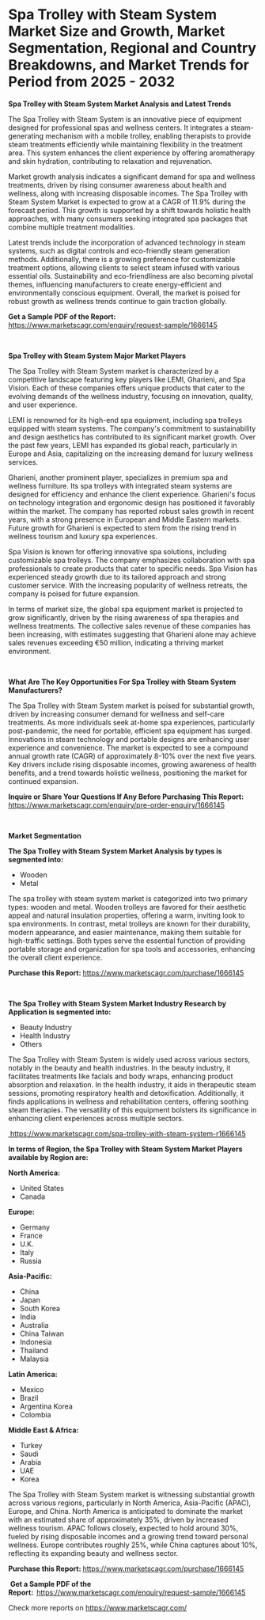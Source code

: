<p><h1>Spa Trolley with Steam System Market Size and Growth, Market Segmentation, Regional and Country Breakdowns, and Market Trends for Period from 2025 -  2032</h1></p><p><strong>Spa Trolley with Steam System Market Analysis and Latest Trends</strong></p>
<p><p>The Spa Trolley with Steam System is an innovative piece of equipment designed for professional spas and wellness centers. It integrates a steam-generating mechanism with a mobile trolley, enabling therapists to provide steam treatments efficiently while maintaining flexibility in the treatment area. This system enhances the client experience by offering aromatherapy and skin hydration, contributing to relaxation and rejuvenation.</p><p>Market growth analysis indicates a significant demand for spa and wellness treatments, driven by rising consumer awareness about health and wellness, along with increasing disposable incomes. The Spa Trolley with Steam System Market is expected to grow at a CAGR of 11.9% during the forecast period. This growth is supported by a shift towards holistic health approaches, with many consumers seeking integrated spa packages that combine multiple treatment modalities.</p><p>Latest trends include the incorporation of advanced technology in steam systems, such as digital controls and eco-friendly steam generation methods. Additionally, there is a growing preference for customizable treatment options, allowing clients to select steam infused with various essential oils. Sustainability and eco-friendliness are also becoming pivotal themes, influencing manufacturers to create energy-efficient and environmentally conscious equipment. Overall, the market is poised for robust growth as wellness trends continue to gain traction globally.</p></p>
<p><strong>Get a Sample PDF of the Report:&nbsp;</strong> <a href="https://www.marketscagr.com/enquiry/request-sample/1666145?utm_campaign=3201&utm_medium=2&utm_source=Github&utm_content=ia&utm_term=08032025&utm_id=spa-trolley-with-steam-system">https://www.marketscagr.com/enquiry/request-sample/1666145</a></p>
<p>&nbsp;</p>
<p><strong>Spa Trolley with Steam System Major Market Players</strong></p>
<p><p>The Spa Trolley with Steam System market is characterized by a competitive landscape featuring key players like LEMI, Gharieni, and Spa Vision. Each of these companies offers unique products that cater to the evolving demands of the wellness industry, focusing on innovation, quality, and user experience.</p><p>LEMI is renowned for its high-end spa equipment, including spa trolleys equipped with steam systems. The company's commitment to sustainability and design aesthetics has contributed to its significant market growth. Over the past few years, LEMI has expanded its global reach, particularly in Europe and Asia, capitalizing on the increasing demand for luxury wellness services.</p><p>Gharieni, another prominent player, specializes in premium spa and wellness furniture. Its spa trolleys with integrated steam systems are designed for efficiency and enhance the client experience. Gharieni's focus on technology integration and ergonomic design has positioned it favorably within the market. The company has reported robust sales growth in recent years, with a strong presence in European and Middle Eastern markets. Future growth for Gharieni is expected to stem from the rising trend in wellness tourism and luxury spa experiences.</p><p>Spa Vision is known for offering innovative spa solutions, including customizable spa trolleys. The company emphasizes collaboration with spa professionals to create products that cater to specific needs. Spa Vision has experienced steady growth due to its tailored approach and strong customer service. With the increasing popularity of wellness retreats, the company is poised for future expansion.</p><p>In terms of market size, the global spa equipment market is projected to grow significantly, driven by the rising awareness of spa therapies and wellness treatments. The collective sales revenue of these companies has been increasing, with estimates suggesting that Gharieni alone may achieve sales revenues exceeding €50 million, indicating a thriving market environment.</p></p>
<p>&nbsp;</p>
<p><strong>What Are The Key Opportunities For Spa Trolley with Steam System Manufacturers?</strong></p>
<p><p>The Spa Trolley with Steam System market is poised for substantial growth, driven by increasing consumer demand for wellness and self-care treatments. As more individuals seek at-home spa experiences, particularly post-pandemic, the need for portable, efficient spa equipment has surged. Innovations in steam technology and portable designs are enhancing user experience and convenience. The market is expected to see a compound annual growth rate (CAGR) of approximately 8-10% over the next five years. Key drivers include rising disposable incomes, growing awareness of health benefits, and a trend towards holistic wellness, positioning the market for continued expansion.</p></p>
<p><strong>Inquire or Share Your Questions If Any Before Purchasing This Report:</strong> <a href="https://www.marketscagr.com/enquiry/pre-order-enquiry/1666145?utm_campaign=3201&utm_medium=2&utm_source=Github&utm_content=ia&utm_term=08032025&utm_id=spa-trolley-with-steam-system">https://www.marketscagr.com/enquiry/pre-order-enquiry/1666145</a></p>
<p>&nbsp;</p>
<p><strong>Market Segmentation</strong></p>
<p><strong>The Spa Trolley with Steam System Market Analysis by types is segmented into:</strong></p>
<p><ul><li>Wooden</li><li>Metal</li></ul></p>
<p><p>The spa trolley with steam system market is categorized into two primary types: wooden and metal. Wooden trolleys are favored for their aesthetic appeal and natural insulation properties, offering a warm, inviting look to spa environments. In contrast, metal trolleys are known for their durability, modern appearance, and easier maintenance, making them suitable for high-traffic settings. Both types serve the essential function of providing portable storage and organization for spa tools and accessories, enhancing the overall client experience.</p></p>
<p><strong>Purchase this Report:&nbsp;</strong><a href="https://www.marketscagr.com/purchase/1666145?utm_campaign=3201&utm_medium=2&utm_source=Github&utm_content=ia&utm_term=08032025&utm_id=spa-trolley-with-steam-system">https://www.marketscagr.com/purchase/1666145</a></p>
<p>&nbsp;</p>
<p><strong>The Spa Trolley with Steam System Market Industry Research by Application is segmented into:</strong></p>
<p><ul><li>Beauty Industry</li><li>Health Industry</li><li>Others</li></ul></p>
<p><p>The Spa Trolley with Steam System is widely used across various sectors, notably in the beauty and health industries. In the beauty industry, it facilitates treatments like facials and body wraps, enhancing product absorption and relaxation. In the health industry, it aids in therapeutic steam sessions, promoting respiratory health and detoxification. Additionally, it finds applications in wellness and rehabilitation centers, offering soothing steam therapies. The versatility of this equipment bolsters its significance in enhancing client experiences across multiple sectors.</p></p>
<p><a href="https://www.marketscagr.com/spa-trolley-with-steam-system-r1666145?utm_campaign=3201&utm_medium=2&utm_source=Github&utm_content=ia&utm_term=08032025&utm_id=spa-trolley-with-steam-system">&nbsp;https://www.marketscagr.com/spa-trolley-with-steam-system-r1666145</a></p>
<p><strong>In terms of Region, the Spa Trolley with Steam System Market Players available by Region are:</strong></p>
<p>
    <p> <strong> North America: </strong>
        <ul>
            <li>United States</li>
            <li>Canada</li>
        </ul>
        </p> 
    <p> <strong> Europe: </strong>
        <ul>
            <li>Germany</li>
            <li>France</li>
            <li>U.K.</li>
            <li>Italy</li>
            <li>Russia</li>
        </ul>
        </p> 
    <p> <strong> Asia-Pacific: </strong>
        <ul>
            <li>China</li>
            <li>Japan</li>
            <li>South Korea</li>
            <li>India</li>
            <li>Australia</li>
            <li>China Taiwan</li>
            <li>Indonesia</li>
            <li>Thailand</li>
            <li>Malaysia</li>
        </ul>
        </p> 
    <p> <strong> Latin America: </strong>
        <ul>
            <li>Mexico</li>
            <li>Brazil</li>
            <li>Argentina Korea</li>
            <li>Colombia</li>
        </ul>
        </p> 
    <p> <strong> Middle East & Africa: </strong>
        <ul>
            <li>Turkey</li>
            <li>Saudi</li>
            <li>Arabia</li>
            <li>UAE</li>
            <li>Korea</li>
        </ul>
    </p>
    </p>
<p><p>The Spa Trolley with Steam System market is witnessing substantial growth across various regions, particularly in North America, Asia-Pacific (APAC), Europe, and China. North America is anticipated to dominate the market with an estimated share of approximately 35%, driven by increased wellness tourism. APAC follows closely, expected to hold around 30%, fueled by rising disposable incomes and a growing trend toward personal wellness. Europe contributes roughly 25%, while China captures about 10%, reflecting its expanding beauty and wellness sector.</p></p>
<p><strong>Purchase this Report: </strong><a href="https://www.marketscagr.com/purchase/1666145?utm_campaign=3201&utm_medium=2&utm_source=Github&utm_content=ia&utm_term=08032025&utm_id=spa-trolley-with-steam-system">https://www.marketscagr.com/purchase/1666145</a></p>
<p>&nbsp;<strong>Get a Sample PDF of the Report:&nbsp;&nbsp;</strong><a href="https://www.marketscagr.com/enquiry/request-sample/1666145?utm_campaign=3201&utm_medium=2&utm_source=Github&utm_content=ia&utm_term=08032025&utm_id=spa-trolley-with-steam-system">https://www.marketscagr.com/enquiry/request-sample/1666145</a></p>
<p><strong></strong></p>
<p>Check more reports on <a href="https://www.marketscagr.com/?utm_campaign=3201&utm_medium=2&utm_source=Github&utm_content=ia&utm_term=08032025&utm_id=spa-trolley-with-steam-system">https://www.marketscagr.com/</a></p>